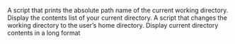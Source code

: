 A script that prints the absolute path name of the current working directory.
Display the contents list of your current directory.
A script that changes the working directory to the user’s home directory.
Display current directory contents in a long format
